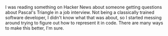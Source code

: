 I was reading something on Hacker News about someone getting questions about Pascal's Triangle in a job interview.  Not being a classically trained software developer, I didn't know what that was about, so I started messing around trying to figure out how to represent it in code.  There are many ways to make this better, I'm sure.

